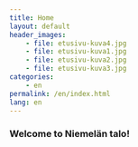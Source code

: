 ```yaml
---
title: Home
layout: default
header_images:
    - file: etusivu-kuva4.jpg
    - file: etusivu-kuva1.jpg
    - file: etusivu-kuva2.jpg
    - file: etusivu-kuva3.jpg
categories:
    - en
permalink: /en/index.html
lang: en
---
```


### Welcome to Niemelän talo!
